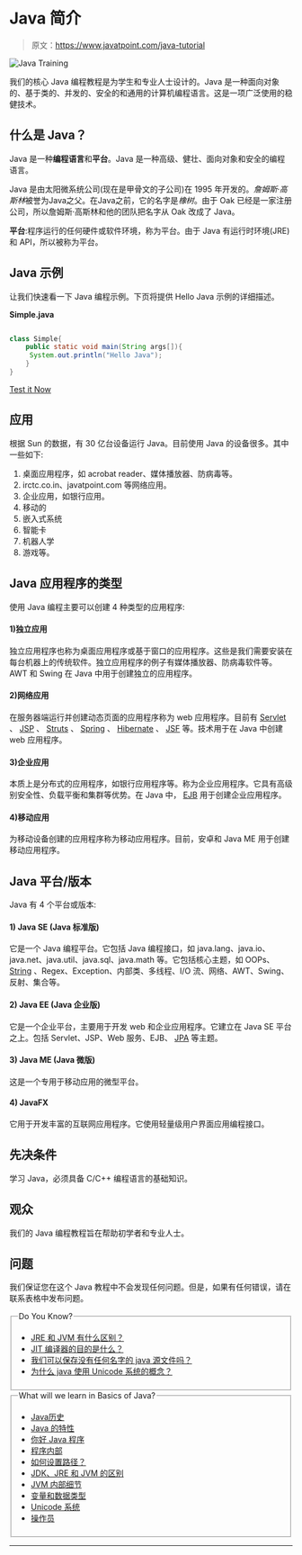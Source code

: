 # Java 简介

> 原文：<https://www.javatpoint.com/java-tutorial>

![Java Training](../img/75861dec4033c33064f56129fbb22251.png)

我们的核心 Java 编程教程是为学生和专业人士设计的。Java 是一种面向对象的、基于类的、并发的、安全的和通用的计算机编程语言。这是一项广泛使用的稳健技术。

## 什么是 Java？

Java 是一种**编程语言**和**平台**。Java 是一种高级、健壮、面向对象和安全的编程语言。

Java 是由太阳微系统公司(现在是甲骨文的子公司)在 1995 年开发的。*詹姆斯·高斯林*被誉为Java之父。在Java之前，它的名字是*橡树*。由于 Oak 已经是一家注册公司，所以詹姆斯·高斯林和他的团队把名字从 Oak 改成了 Java。

**平台**:程序运行的任何硬件或软件环境，称为平台。由于 Java 有运行时环境(JRE)和 API，所以被称为平台。

## Java 示例

让我们快速看一下 Java 编程示例。下页将提供 Hello Java 示例的详细描述。

**Simple.java**

```java

class Simple{
    public static void main(String args[]){
     System.out.println("Hello Java");
    }
}

```

[Test it Now](https://compiler.javatpoint.com/opr/test.jsp?filename=Simple)

## 应用

根据 Sun 的数据，有 30 亿台设备运行 Java。目前使用 Java 的设备很多。其中一些如下:

1.  桌面应用程序，如 acrobat reader、媒体播放器、防病毒等。
2.  irctc.co.in、javatpoint.com 等网络应用。
3.  企业应用，如银行应用。
4.  移动的
5.  嵌入式系统
6.  智能卡
7.  机器人学
8.  游戏等。

## Java 应用程序的类型

使用 Java 编程主要可以创建 4 种类型的应用程序:

#### 1)独立应用

独立应用程序也称为桌面应用程序或基于窗口的应用程序。这些是我们需要安装在每台机器上的传统软件。独立应用程序的例子有媒体播放器、防病毒软件等。AWT 和 Swing 在 Java 中用于创建独立的应用程序。

#### 2)网络应用

在服务器端运行并创建动态页面的应用程序称为 web 应用程序。目前有 [Servlet](servlet-tutorial) 、 [JSP](jsp-tutorial) 、 [Struts](struts-2-tutorial) 、 [Spring](spring-tutorial) 、 [Hibernate](hibernate-tutorial) 、 [JSF](jsf-tutorial) 等。技术用于在 Java 中创建 web 应用程序。

#### 3)企业应用

本质上是分布式的应用程序，如银行应用程序等。称为企业应用程序。它具有高级别安全性、负载平衡和集群等优势。在 Java 中， [EJB](https://www.javatpoint.com/ejb-tutorial) 用于创建企业应用程序。

#### 4)移动应用

为移动设备创建的应用程序称为移动应用程序。目前，安卓和 Java ME 用于创建移动应用程序。

## Java 平台/版本

Java 有 4 个平台或版本:

#### 1) Java SE (Java 标准版)

它是一个 Java 编程平台。它包括 Java 编程接口，如 java.lang、java.io、java.net、java.util、java.sql、java.math 等。它包括核心主题，如 OOPs、 [String](java-string) 、Regex、Exception、内部类、多线程、I/O 流、网络、AWT、Swing、反射、集合等。

#### 2) Java EE (Java 企业版)

它是一个企业平台，主要用于开发 web 和企业应用程序。它建立在 Java SE 平台之上。包括 Servlet、JSP、Web 服务、EJB、 [JPA](https://www.javatpoint.com/jpa-tutorial) 等主题。

#### 3) Java ME (Java 微版)

这是一个专用于移动应用的微型平台。

#### 4) JavaFX

它用于开发丰富的互联网应用程序。它使用轻量级用户界面应用编程接口。

## 先决条件

学习 Java，必须具备 C/C++ 编程语言的基础知识。

## 观众

我们的 Java 编程教程旨在帮助初学者和专业人士。

## 问题

我们保证您在这个 Java 教程中不会发现任何问题。但是，如果有任何错误，请在联系表格中发布问题。

<fieldset><legend class="legendfont">Do You Know?</legend>

*   [JRE 和 JVM 有什么区别？](difference-between-jdk-jre-and-jvm)
*   [JIT 编译器的目的是什么？](internal-details-of-jvm)
*   [我们可以保存没有任何名字的 java 源文件吗？](internal-details-of-hello-java-program)
*   [为什么 java 使用 Unicode 系统的概念？](unicode-system-in-java)

</fieldset>

<fieldset><legend class="legendfont">What will we learn in Basics of Java?</legend>

*   [Java历史](history-of-java)
*   [Java 的特性](features-of-java)
*   [你好 Java 程序](simple-program-of-java)
*   [程序内部](internal-details-of-hello-java-program)
*   [如何设置路径？](how-to-set-path-in-java)
*   [JDK、JRE 和 JVM 的区别](difference-between-jdk-jre-and-jvm)
*   [JVM 内部细节](internal-details-of-jvm)
*   [变量和数据类型](variable-datatype)
*   [Unicode 系统](unicode-system-in-java)
*   [操作员](operators-in-java)

</fieldset>

* * *